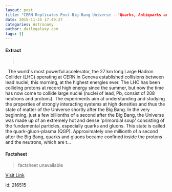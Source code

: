 ```yaml
---
layout: post
title: "CERN Replicates Post-Big-Bang Universe --"Quarks, Antiquarks and Gluons Over 4000 billion Degrees Temperature""
date: 2015-11-25 17:49:27
categories: Astronomy
author: dailygalaxy.com
tags: []
---
```



#### Extract
>       The world's most powerful accelerator, the 27 km long Large Hadron Collider (LHC) operating at CERN in Geneva established collisions between lead nuclei, this morning, at the highest energies ever. The LHC has been colliding protons at record high energy since the summer, but now the time has now come to collide large nuclei (nuclei of lead, Pb, consist of 208 neutrons and protons). The experiments aim at understanding and studying the properties of strongly interacting systems at high densities and thus the state of matter of the Universe shortly after the Big Bang. In the very beginning, just a few billionths of a second after the Big Bang, the Universe was made up of an extremely hot and dense 'primordial soup' consisting of the fundamental particles, especially quarks and gluons. This state is called the quark-gluon-plasma (QGP). Approximately one millionth of a second after the Big Bang, quarks and gluons became confined inside the protons and the neutrons, which are t...

#### Factsheet
>factsheet unavailable

[Visit Link](http://www.dailygalaxy.com/my_weblog/2015/11/cern-creates-post-big-bang-primordial-soup-quarks-antiquarks-and-gluons-over-4000-billion-degrees-te.html)

id:  216515
